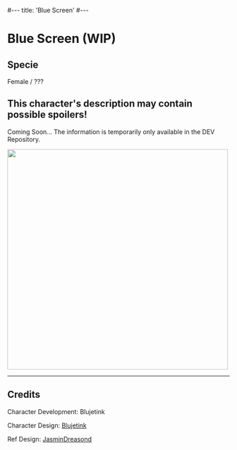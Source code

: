 #---
title: 'Blue Screen'
#---

# Blue Screen (WIP)

## Specie

Female / ???

## This character's description may contain possible spoilers!

Coming Soon...
The information is temporarily only available in the DEV Repository.

<img src="https://ar-io.dev/5og2tDBMNV0EwLBZcRA6bwytRJDJDXK76DVvrz0XDBk" height="500">

<hr/>

## Credits

Character Development: Blujetink

Character Design: <a href="https://derpibooru.org/tags/artist-colon-acersiii" target="_blank">Blujetink</a>

Ref Design: <a href="https://derpibooru.org/tags/artist-colon-jasmindreasond" target="_blank">JasminDreasond</a>